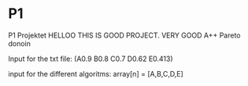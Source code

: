 # P1
P1 Projektet
HELLOO THIS IS GOOD PROJECT. VERY GOOD A++
Pareto donoin


Input for the txt file:
(A0.9 B0.8 C0.7 D0.62 E0.413)

input for the different algoritms:
array[n] = [A,B,C,D,E]
